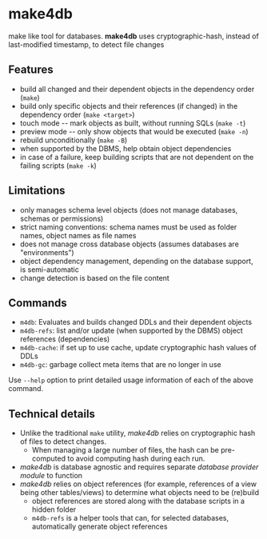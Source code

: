 # make4db

make like tool for databases. **make4db** uses cryptographic-hash, instead of last-modified timestamp, to detect file changes

## Features
- build all changed and their dependent objects in the dependency order (`make`)
- build only specific objects and their references (if changed) in the dependency order (`make <target>`)
- touch mode -- mark objects as built, without running SQLs (`make -t`)
- preview mode -- only show objects that would be executed (`make -n`)
- rebuild unconditionally (`make -B`)
- when supported by the DBMS, help obtain object dependencies
- in case of a failure, keep building scripts that are not dependent on the failing scripts (`make -k`)

## Limitations
- only manages schema level objects (does not manage databases, schemas or permissions)
- strict naming conventions: schema names must be used as folder names, object names as file names
- does not manage cross database objects (assumes databases are "environments")
- object dependency management, depending on the database support, is semi-automatic
- change detection is based on the file content

## Commands
- `m4db`: Evaluates and builds changed DDLs and their dependent objects
- `m4db-refs`: list and/or update (when supported by the DBMS) object references (dependencies)
- `m4db-cache`: if set up to use cache, update cryptographic hash values of DDLs
- `m4db-gc`: garbage collect meta items that are no longer in use

Use `--help` option to print detailed usage information of each of the above command.

## Technical details
- Unlike the traditional `make` utility, *make4db* relies on cryptographic hash of files to detect changes.
  - When managing a large number of files, the hash can be pre-computed to avoid computing hash during each run.
- *make4db* is database agnostic and requires separate *database provider module* to function
- *make4db* relies on object references (for example, references of a view being other tables/views) to determine what objects need to be (re)build
  - object references are stored along with the database scripts in a hidden folder
  - `m4db-refs` is a helper tools that can, for selected databases, automatically generate object references
